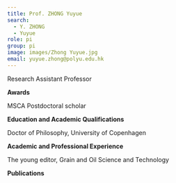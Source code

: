 ```yaml
---
title: Prof. ZHONG Yuyue
search:
  - Y. ZHONG
  - Yuyue
role: pi
group: pi
image: images/Zhong Yuyue.jpg
email: yuyue.zhong@polyu.edu.hk
---
```

Research Assistant Professor

**Awards**

MSCA Postdoctoral scholar

**Education and Academic Qualifications**

Doctor of Philosophy, University of Copenhagen

**Academic and Professional Experience**

The young editor, Grain and Oil Science and Technology 

**Publications**
